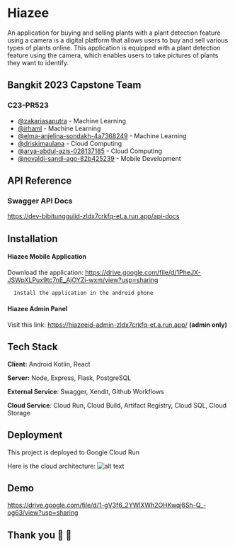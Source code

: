 
# Hiazee

An application for buying and selling plants with a plant detection feature using a camera is a digital platform that allows users to buy and sell various types of plants online. This application is equipped with a plant detection feature using the camera, which enables users to take pictures of plants they want to identify.


## Bangkit 2023 Capstone Team

### C23-PR523

- [@zakariasaputra](https://www.linkedin.com/in/zakariasaputra/) - Machine Learning
- [@irhaml](https://www.linkedin.com/in/irhaml/) - Machine Learning
- [@elma-anjelina-sondakh-4a7368249](https://www.linkedin.com/in/elma-anjelina-sondakh-4a7368249/) - Machine Learning
- [@driskimaulana](https://www.linkedin.com/in/driskimaulana/) - Cloud Computing
- [@arya-abdul-azis-028137185](https://www.linkedin.com/in/arya-abdul-azis-028137185/) - Cloud Computing
- [@novaldi-sandi-ago-82b425239](https://www.linkedin.com/in/novaldi-sandi-ago-82b425239/) - Mobile Development







## API Reference

### Swagger API Docs

https://dev-bibitunggulid-zldx7crkfq-et.a.run.app/api-docs




## Installation

#### Hiazee Mobile Application
Download the application: https://drive.google.com/file/d/1PheJX-JSWpXLPux9tc7nE_AjOYZi-wxm/view?usp=sharing

```bash
  Install the application in the android phone
```

#### Hiazee Admin Panel
Visit this link: https://hiazeeid-admin-zldx7crkfq-et.a.run.app/ **(admin only)**



    
## Tech Stack

**Client:** Android Kotlin, React

**Server:** Node, Express, Flask, PostgreSQL

**External Service**: Swagger, Xendit, Github Workflows

**Cloud Service**: Cloud Run, Cloud Build, Artifact Registry, Cloud SQL, Cloud Storage 

## Deployment

This project is deployed to Google Cloud Run

Here is the cloud architecture: 
![alt text](https://i.ibb.co/QPDR48d/Cloud-Architecture.png)


## Demo

https://drive.google.com/file/d/1-gV3f6_2YWlXWh2OHKwqj6Sh-Q_-og63/view?usp=sharing

## Thank you 👋 👋
